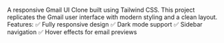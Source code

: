 A responsive Gmail UI Clone built using Tailwind CSS. This project replicates the Gmail user interface with modern styling and a clean layout.
Features:
✅ Fully responsive design
✅ Dark mode support
✅ Sidebar navigation
✅ Hover effects for email previews

